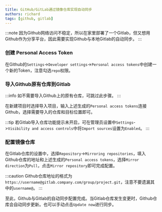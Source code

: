 ```yaml
---
title: GitHub/GitLab通过镜像仓库实现自动同步
authors: richard
tags: [github, gitlab]
---
```


:::note
因为Github网络访问不稳定，所以在家里部署了一个Gitlab，但又想用Github作为分享平台，因此需要实现Github与本地Gitlab的自动同步。
:::

### 创建 Personal Access Token

在Github的`Settings`->`Developer settings`->`Personal access tokens`中创建一个新的Token，注意勾选`repo`权限。

### 导入Github原有仓库到Gitlab

:::info
如不需要导入Github上的原有仓库，可跳过此步骤。
:::

在新建项目时选择导入项目，输入上述生成的`Personal access tokens`连接Github，选择需要导入的仓库和目标位置即可。

:::tip
若Gitlab导入仓库功能提示未开启，可在管理员设置中`Settings`->`Visibility and access controls`中将`Import sources`设置为`Enabled`。
:::

### 配置镜像仓库

在Gitlab仓库的设置中，选择`Repository`->`Mirroring repositories`，填入Github仓库的地址和上述生成的`Personal access tokens`，选择`Mirror direction`为`Pull`，点击`Mirror repository`即可完成配置。

:::caution
Github仓库地址的格式为`https://username@gitlab.company.com/group/project.git`，注意不要遗漏其中的`username@`。
:::

至此，Github与Gitlab的自动同步配置完成。当Gitlab仓库发生变更时，Github仓库会自动同步更新。也可以手动点击`Update now`进行同步。



